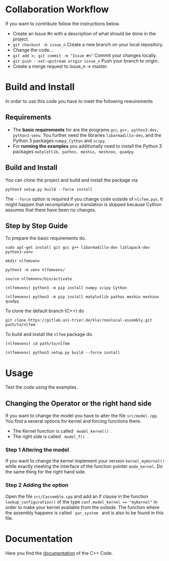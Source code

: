 # Collaboration Workflow

If you want to contribute follow the instructions below.

 - Create an Issue #n with a description of what should be done in the project.
 - `git checkout -b issue_n` Create a new branch on your local repository.
 - Change the code...
 - `git add x; git commit -m "Issue #n"` Commit your changes locally.
 - `git push --set-upstream origin issue_n` Push your branch to origin.
 - Create a merge request to issue_n -> master.

# Build and Install

In order to use this code you have to meet the following rewuirements
## Requirements

- The **basic requirements** for are the programs `gcc`, `g++, python3-dev, python3-venv`. You further need
the libraries `libarmadillo-dev`, and the Python 3 packages `numpy`, `Cython` and `scipy`.
- For **running the examples** you additionally need to install the Python 3 packages 
`matplotlib, pathos, meshio, meshzoo, quadpy`.

## Build and Install

You can clone the project and build and install the package via

`python3 setup.py build --force install`

The `--force` option is required if you change code outside of `nlcfem.pyx`. 
It might happen that recompilation or translation is skipped because
Cython assumes that there have been no changes.

## Step by Step Guide
To prepare the basic requirements do.

`sudo apt-get install git gcc g++ libarmadillo-dev liblapack-dev python3-venv`

`mkdir nlfemvenv`

`python3 -m venv nlfemvenv/`

`source nlfemvenv/bin/activate`

`(nlfemvenv) python3 -m pip install numpy scipy Cython`

`(nlfemvenv) python3 -m pip install matplotlib pathos meshio meshzoo quadpy`

To clone the default branch (C++) do

`git clone https://gitlab.uni-trier.de/klar/nonlocal-assembly.git path/to/nlfem`

To build and install the `nlfem` package do.

`(nlfemvenv) cd path/to/nlfem`

`(nlfemvenv) python3 setup.py build --force install`

# Usage

Test the code using the examples.

## Changing the Operator or the right hand side
If you want to change the model you have to alter the file `src/model.cpp`. You find
a several options for kernel and forcing functions there. 

- The Kernel function is called <code>  model_kernel() </code>.
- The right side is called <code>  model_f() </code>.

### Step 1 Altering the model
If you want to change the kernel implement your version
`kernel_myKernel()` while exactly meeting the interface of the function pointer
`mode_kernel`. Do the same thing for the right hand side.

### Step 2 Adding the option
Open the file `src/Cassemble.cpp` and add an if clause in the function
`lookup_configuration()` of the type `conf.model_kernel == "myKernel"` in order
to make your kernel available from the outside.
The function where the assembly happens is called <code> par_system </code> and
is also to be found in this file.

# Documentation

Here you find the 
[documentation](http://klar.gitlab-pages.uni-trier.de/nonlocal-assembly/)
of the C++ Code.
